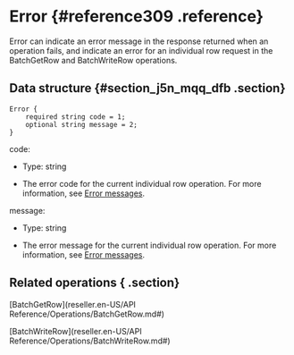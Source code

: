 # Error {#reference309 .reference}

Error can indicate an error message in the response returned when an operation fails, and indicate an error for an individual row request in the BatchGetRow and BatchWriteRow operations.

## Data structure {#section_j5n_mqq_dfb .section}

```language-xml
Error {
    required string code = 1;
    optional string message = 2;
}

```

code:

-   Type: string

-   The error code for the current individual row operation. For more information, see [Error messages]().


message:

-   Type: string

-   The error message for the current individual row operation. For more information, see [Error messages]().


## Related operations { .section}

[BatchGetRow](reseller.en-US/API Reference/Operations/BatchGetRow.md#)

[BatchWriteRow](reseller.en-US/API Reference/Operations/BatchWriteRow.md#)

